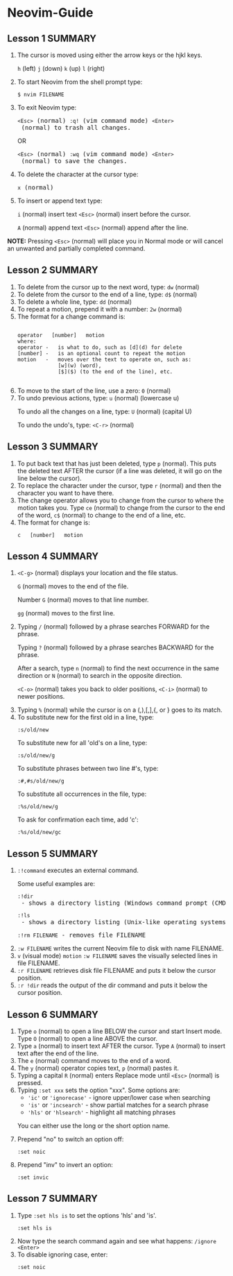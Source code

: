 <!DOCTYPE html>
<html>

<body>
<h1>Neovim-Guide</h1>

<div id="lesson1-section">
<h2>Lesson 1 SUMMARY</h2>

<ol>
  <li>The cursor is moved using either the arrow keys or the hjkl keys.</li>
  <p><code>h</code> (left)   <code>j</code> (down)   <code>k</code> (up)   <code>l</code> (right)</p>
  
  <li>To start Neovim from the shell prompt type:</li>
  <pre><code>$ nvim FILENAME</code></pre>
  
  <li>To exit Neovim type:</li>
  <pre><code>&lt;Esc&gt;</code> (normal) <code>:q!</code> (vim command mode) <code>&lt;Enter&gt;</code> (normal) to trash all changes.</pre>
  <p>OR</p>
  <pre><code>&lt;Esc&gt;</code> (normal) <code>:wq</code> (vim command mode) <code>&lt;Enter&gt;</code> (normal) to save the changes.</pre>
  
  <li>To delete the character at the cursor type:</li>
  <pre><code>x</code> (normal)</pre>
  
  <li>To insert or append text type:</li>
  <p><code>i</code> (normal) insert text <code>&lt;Esc&gt;</code> (normal) insert before the cursor.</p>
  <p><code>A</code> (normal) append text <code>&lt;Esc&gt;</code> (normal) append after the line.</p>
</ol>

<p><strong>NOTE:</strong> Pressing <code>&lt;Esc&gt;</code> (normal) will place you in Normal mode or will cancel an unwanted and partially completed command.</p>
</div>

<div id="lesson2-section">
<h2>Lesson 2 SUMMARY</h2>

<ol>
<li>To delete from the cursor up to the next word, type: <code>dw</code> (normal)</li>

<li>To delete from the cursor to the end of a line, type: <code>d$</code> (normal)</li>

<li>To delete a whole line, type: <code>dd</code> (normal)</li>

<li>To repeat a motion, prepend it with a number: <code>2w</code> (normal)</li>

<li>The format for a change command is:
    <pre><code>
operator   [number]   motion
where:
operator -   is what to do, such as [d](d) for delete
[number] -   is an optional count to repeat the motion
motion   -   moves over the text to operate on, such as:
             [w](w) (word),
             [$]($) (to the end of the line), etc.
    </code></pre></li>

<li>To move to the start of the line, use a zero: <code>0</code> (normal)</li>

<li>To undo previous actions, type: <code>u</code> (normal) (lowercase u)</li>
<p>To undo all the changes on a line, type: <code>U</code> (normal) (capital U)</p>
<p>To undo the undo's, type: <code>&lt;C-r&gt;</code> (normal)</p>
</ol>
</div>

<div id="lesson3-section">
    <h2>Lesson 3 SUMMARY</h2>

<ol>
<li>To put back text that has just been deleted, type <code>p</code> (normal). This puts the deleted text AFTER the cursor (if a line was deleted, it will go on the line below the cursor).</li>

<li>To replace the character under the cursor, type <code>r</code> (normal) and then the character you want to have there.</li>

<li>The change operator allows you to change from the cursor to where the motion takes you. Type <code>ce</code> (normal) to change from the cursor to the end of the word, <code>c$</code> (normal) to change to the end of a line, etc.</li>

<li>The format for change is:
    <pre><code>c   [number]   motion</code></pre>
</li>
</ol>
</div>

<div id="lesson4-section">
<h2>Lesson 4 SUMMARY</h2>
<ol>
  <li><code>&lt;C-g&gt;</code> (normal) displays your location and the file status.
      <p><code>G</code> (normal) moves to the end of the file.</p>
      <p>Number <code>G</code> (normal) moves to that line number.</p>
      <p><code>gg</code> (normal) moves to the first line.</p>
  </li>

  <li>Typing <code>/</code> (normal) followed by a phrase searches FORWARD for the phrase.
      <p>Typing <code>?</code> (normal) followed by a phrase searches BACKWARD for the phrase.</p>
      <p>After a search, type <code>n</code> (normal) to find the next occurrence in the same direction or <code>N</code> (normal) to search in the opposite direction.</p>
      <p><code>&lt;C-o&gt;</code> (normal) takes you back to older positions, <code>&lt;C-i&gt;</code> (normal) to newer positions.</p>
  </li>

  <li>Typing <code>%</code> (normal) while the cursor is on a (,),[,],{, or } goes to its match.</li>

  <li>To substitute new for the first old in a line, type:
      <pre><code>:s/old/new</code></pre>
      <p>To substitute new for all 'old's on a line, type:
          <pre><code>:s/old/new/g</code></pre>
      </p>
      <p>To substitute phrases between two line #'s, type:
          <pre><code>:#,#s/old/new/g</code></pre>
      </p>
      <p>To substitute all occurrences in the file, type:
          <pre><code>:%s/old/new/g</code></pre>
      </p>
      <p>To ask for confirmation each time, add 'c':
          <pre><code>:%s/old/new/gc</code></pre>
      </p>
  </li>
</ol>
</div>

<div id="lesson5-section">
<h2>Lesson 5 SUMMARY</h2>

<ol>
  <li><code>:!command</code> executes an external command.</li>
  <p>Some useful examples are:</p>
  <pre><code>:!dir</code> - shows a directory listing (Windows command prompt (CMD))</pre>
  <pre><code>:!ls</code> - shows a directory listing (Unix-like operating systems)</pre>
  <pre><code>:!rm FILENAME</code> - removes file FILENAME</pre>

  <li><code>:w FILENAME</code> writes the current Neovim file to disk with name FILENAME.</li>

  <li><code>v</code> (visual mode) <code>motion</code> <code>:w FILENAME</code> saves the visually selected lines in file FILENAME.</li>

  <li><code>:r FILENAME</code> retrieves disk file FILENAME and puts it below the cursor position.</li>

  <li><code>:r !dir</code> reads the output of the dir command and puts it below the cursor position.</li>
</ol>
</div>

<div id="lesson6-section">
<h2>Lesson 6 SUMMARY</h2>

<ol>
  <li>Type <code>o</code> (normal) to open a line BELOW the cursor and start Insert mode. Type <code>O</code> (normal) to open a line ABOVE the cursor.</li>

  <li>Type <code>a</code> (normal) to insert text AFTER the cursor. Type <code>A</code> (normal) to insert text after the end of the line.</li>

  <li>The <code>e</code> (normal) command moves to the end of a word.</li>

  <li>The <code>y</code> (normal) operator copies text, <code>p</code> (normal) pastes it.</li>

  <li>Typing a capital <code>R</code> (normal) enters Replace mode until <code>&lt;Esc&gt;</code> (normal) is pressed.</li>

  <li>Typing <code>:set xxx</code> sets the option "xxx". Some options are:
      <ul>
          <li><code>'ic'</code> or <code>'ignorecase'</code> - ignore upper/lower case when searching</li>
          <li><code>'is'</code> or <code>'incsearch'</code> - show partial matches for a search phrase</li>
          <li><code>'hls'</code> or <code>'hlsearch'</code> - highlight all matching phrases</li>
      </ul>
      <p>You can either use the long or the short option name.</p>
  </li>

  <li>Prepend "no" to switch an option off:
      <pre><code>:set noic</code></pre>
  </li>

  <li>Prepend "inv" to invert an option:
      <pre><code>:set invic</code></pre>
  </li>
</ol>
</div>

<div id="lesson7-section">
<h2>Lesson 7 SUMMARY</h2>

<ol>
  <li>Type <code>:set hls is</code> to set the options 'hls' and 'is'.
  </li>
  <pre><code>:set hls is</code></pre>

  <li>Now type the search command again and see what happens: <code>/ignore &lt;Enter&gt;</code></li>

  <li>To disable ignoring case, enter:
      <pre><code>:set noic</code></pre>
  </li>
</ol>
</div>

</body>

</html>

